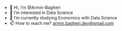 - 👋 Hi, I’m @Armin-Bagheri
- 👀 I’m interested in Data Science
- 🌱 I’m currently studying Economics with Data Science
- 📫 How to reach me? armin.bagheri.dev@gmail.com

<!---
Armin-Bagheri/Armin-Bagheri is a ✨ special ✨ repository because its `README.md` (this file) appears on your GitHub profile.
You can click the Preview link to take a look at your changes.
--->
